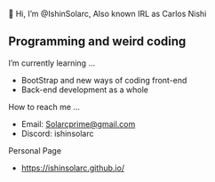 👋 Hi, I’m @IshinSolarc, Also known IRL as Carlos Nishi
  
  Programming and weird coding
- 
I’m currently learning ...
- BootStrap and new ways of coding front-end
- Back-end development as a whole
  
How to reach me ...
- Email: Solarcprime@gmail.com
- Discord: ishinsolarc

Personal Page
- https://ishinsolarc.github.io/
